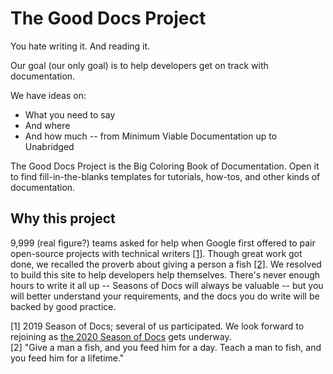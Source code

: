 # The Good Docs Project

You hate writing it. And reading it.

Our goal (our only goal) is to help developers get on track with
documentation.

We have ideas on:

  * What you need to say
  * And where
  * And how much -- from Minimum Viable Documentation up to Unabridged

The Good Docs Project is the Big Coloring Book of Documentation.
Open it to find fill-in-the-blanks templates for tutorials, how-tos, and other kinds of documentation.


## Why this project

9,999 (real figure?) teams asked for help when Google first offered to pair open-source
projects with technical writers [[1]](#season_fn). Though great work got
done, we recalled the proverb about giving a person a fish [[2]](#fish_fn).  We
resolved to build this site to help developers help themselves. There's never enough hours
to write it all up -- Seasons of Docs will always be valuable -- but
you will better understand your requirements, and the docs you do write will
be backed by good practice.


<a name="season_fn"></a>[1] 2019 Season of Docs; several of us participated. We look forward to rejoining as [the 2020 Season of Docs](https://developers.google.com/season-of-docs/) gets underway.<br>
<a name="fish_fn"></a>[2] "Give a man a fish, and you feed 
him for a day. Teach a man to fish, and you feed him for a lifetime."

